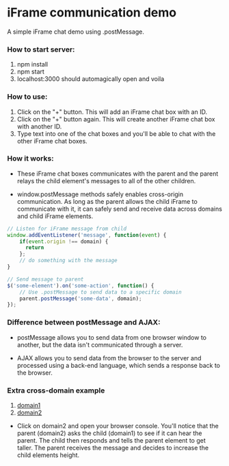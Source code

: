 # iFrame communication demo
A simple iFrame chat demo using .postMessage.

### How to start server:

1. npm install
2. npm start 
3. localhost:3000 should automagically open and voila

### How to use:

1. Click on the "+" button. This will add an iFrame chat box with an ID.
2. Click on the "+" button again. This will create another iFrame chat box with another ID.
3. Type text into one of the chat boxes and you'll be able to chat with the other iFrame chat boxes.

### How it works:

- These iFrame chat boxes communicates with the parent and the parent relays the child element's messages to all of the other children. 

- window.postMessage methods safely enables cross-origin communication. As long as the parent allows the child iFrame to communicate with it, it can safely send and receive data across domains and child iFrame elements.

```javascript
// Listen for iFrame message from child
window.addEventListener('message', function(event) {
    if(event.origin !== domain) {
      return
    };
    // do something with the message
}

// Send message to parent
$('some-element').on('some-action', function() {
	// Use .postMessage to send data to a specific domain
	parent.postMessage('some-data', domain);
});
```

### Difference between postMessage and AJAX:

- postMessage allows you to send data from one browser window to another, but the data isn't communicated through a server.

- AJAX allows you to send data from the browser to the server and processed using a back-end language, which sends a response back to the browser.

### Extra cross-domain example 
1. [domain1](https://macmillantwin1.herokuapp.com/)
2. [domain2](https://macmillantwin2.herokuapp.com/)

- Click on domain2 and open your browser console. You'll notice that the parent (domain2) asks the child (domain1) to see if it can hear the parent. The child then responds and tells the parent element to get taller. The parent receives the message and decides to increase the child elements height.